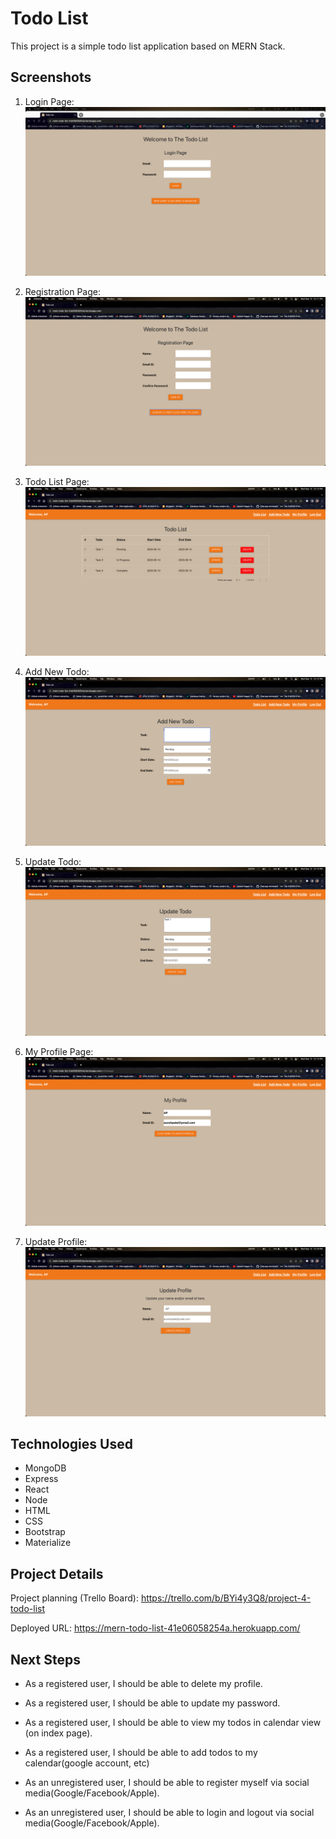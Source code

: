 # Todo List
This project is a simple todo list application based on MERN Stack.

## Screenshots
1) Login Page:
![Login Page](/public/images-for-readme/login-page.png/?raw=true)

2) Registration Page:
![Registration Page](/public/images-for-readme/registration-page.png/?raw=true)

3) Todo List Page:
![Todo List Pag](/public/images-for-readme/todo-list-page.png/?raw=true)

4) Add New Todo:
![Add New Todo](/public/images-for-readme/add-new-todo.png?raw=true)

5) Update Todo:
![Update Todo](/public/images-for-readme/update-todo.png/?raw=true)

6) My Profile Page:
![My Profile Page](/public/images-for-readme/my-profile.png/?raw=true)

7) Update Profile:
![Update Profile](/public/images-for-readme/update-profile.png/?raw=true)

## Technologies Used
- MongoDB
- Express
- React
- Node
- HTML
- CSS
- Bootstrap
- Materialize

## Project Details

Project planning (Trello Board): https://trello.com/b/BYi4y3Q8/project-4-todo-list


Deployed URL: https://mern-todo-list-41e06058254a.herokuapp.com/

## Next Steps

- As a registered user, I should be able to delete my profile.
- As a registered user, I should be able to update my password.
- As a registered user, I should be able to view my todos in calendar view (on index page).
- As a registered user, I should be able to add todos to my calendar(google account, etc)

- As an unregistered user, I should be able to register myself via social media(Google/Facebook/Apple).
- As an unregistered user, I should be able to login and logout via social media(Google/Facebook/Apple).